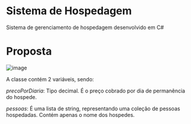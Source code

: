 # Sistema de Hospedagem
Sistema de gerenciamento de hospedagem desenvolvido em C#

# Proposta
![image](https://github.com/user-attachments/assets/be74f8e8-61bc-4a30-97f4-be7c9d968dd6)

A classe contém 2 variáveis, sendo: 


*precoPorDiaria*: Tipo decimal. É o preço cobrado por dia de permanência do hospede. 


*pessoas*: É uma lista de string, representando uma coleção de pessoas hospedadas. Contém apenas o nome dos hospedes.




